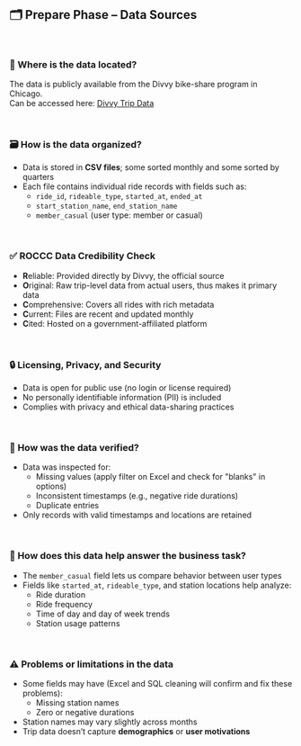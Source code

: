 ## 🗂️ Prepare Phase – Data Sources

<br>

### 📍 Where is the data located?
The data is publicly available from the Divvy bike-share program in Chicago.  
Can be accessed here: [Divvy Trip Data](https://divvy-tripdata.s3.amazonaws.com/index.html)

<br>

### 🗃️ How is the data organized?
- Data is stored in **CSV files**; some sorted monthly and some sorted by quarters
- Each file contains individual ride records with fields such as:
  - `ride_id`, `rideable_type`, `started_at`, `ended_at`
  - `start_station_name`, `end_station_name`
  - `member_casual` (user type: member or casual)

<br>

### ✅ ROCCC Data Credibility Check
- **R**eliable: Provided directly by Divvy, the official source
- **O**riginal: Raw trip-level data from actual users, thus makes it primary data
- **C**omprehensive: Covers all rides with rich metadata
- **C**urrent: Files are recent and updated monthly
- **C**ited: Hosted on a government-affiliated platform

<br>

### 🔒 Licensing, Privacy, and Security
- Data is open for public use (no login or license required)
- No personally identifiable information (PII) is included
- Complies with privacy and ethical data-sharing practices

<br>

### 🧪 How was the data verified?
- Data was inspected for:
  - Missing values (apply filter on Excel and check for "blanks" in options)
  - Inconsistent timestamps (e.g., negative ride durations) 
  - Duplicate entries
- Only records with valid timestamps and locations are retained

<br>

### 🎯 How does this data help answer the business task?
- The `member_casual` field lets us compare behavior between user types
- Fields like `started_at`, `rideable_type`, and station locations help analyze:
  - Ride duration
  - Ride frequency
  - Time of day and day of week trends
  - Station usage patterns

<br>

### ⚠️ Problems or limitations in the data
- Some fields may have (Excel and SQL cleaning will confirm and fix these problems):
  - Missing station names
  - Zero or negative durations
- Station names may vary slightly across months
- Trip data doesn’t capture **demographics** or **user motivations**
